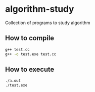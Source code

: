 # algorithm-study

Collection of programs to study algorithm

## How to compile

```sh
g++ test.cc
g++ -o test.exe test.cc
```

## How to execute

```sh
./a.out
./test.exe
```
